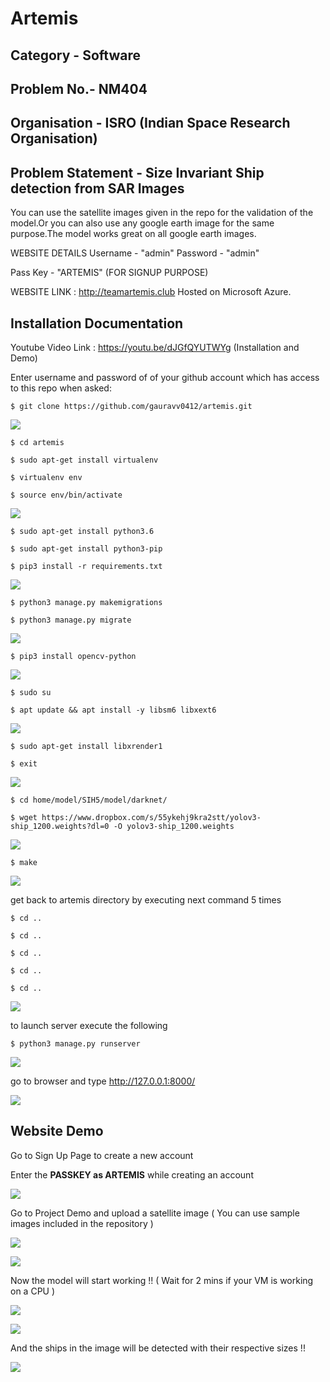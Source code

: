 # Artemis
## Category - Software
## Problem No.- NM404
## Organisation - ISRO (Indian Space Research Organisation)
## Problem Statement - Size Invariant Ship detection from SAR Images

You can use the satellite images given in the repo for the validation of the model.Or you can also use any google earth image for the same purpose.The model works great on all google earth images.

WEBSITE DETAILS
Username - "admin"
Password - "admin"

Pass Key - "ARTEMIS" (FOR SIGNUP PURPOSE)

WEBSITE LINK : http://teamartemis.club
Hosted on Microsoft Azure.

## Installation Documentation
Youtube Video Link : https://youtu.be/dJGfQYUTWYg (Installation and Demo)

Enter username and password of of your github account which has access to this repo when asked:

	$ git clone https://github.com/gauravv0412/artemis.git
	
![](Screenshots/1.png)

	$ cd artemis

	$ sudo apt-get install virtualenv

	$ virtualenv env

	$ source env/bin/activate
	
![](Screenshots/2.png)

	$ sudo apt-get install python3.6

	$ sudo apt-get install python3-pip

	$ pip3 install -r requirements.txt
	
![](Screenshots/3.png)

	$ python3 manage.py makemigrations

	$ python3 manage.py migrate
	
![](Screenshots/4.png)

	$ pip3 install opencv-python
	
![](Screenshots/5.png)

	$ sudo su

	$ apt update && apt install -y libsm6 libxext6
	
![](Screenshots/6.png)

	$ sudo apt-get install libxrender1

	$ exit
	
![](Screenshots/7.png)

	$ cd home/model/SIH5/model/darknet/

	$ wget https://www.dropbox.com/s/55ykehj9kra2stt/yolov3-ship_1200.weights?dl=0 -O yolov3-ship_1200.weights
	
![](Screenshots/8.png)

	$ make
	
![](Screenshots/9.png)

get back to artemis directory by executing next command 5 times

	$ cd ..

	$ cd ..

	$ cd ..

	$ cd ..

	$ cd ..
	
![](Screenshots/10.png)

to launch server execute the following

	$ python3 manage.py runserver
	
![](Screenshots/11.png)

go to browser and type http://127.0.0.1:8000/

![](Screenshots/12.png)

## Website Demo

Go to Sign Up Page to create a new account

Enter the **PASSKEY as ARTEMIS** while creating an account

![](Screenshots/13.png)

Go to Project Demo and upload a satellite image
( You can use sample images included in the repository )

![](Screenshots/14.png)

![](Screenshots/15.png)

Now the model will start working !!
( Wait for 2 mins if your VM is working on a CPU )

![](Screenshots/16.png)

![](Screenshots/17.png)

And the ships in the image will be detected with their respective sizes !!

![](Screenshots/18.png)
